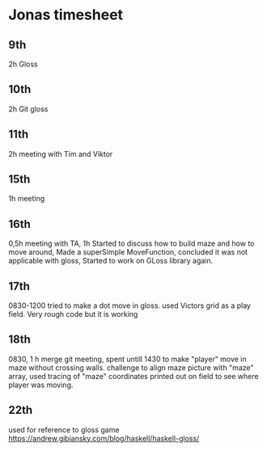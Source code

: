 # Jonas timesheet

## 9th   
2h Gloss
## 10th  
2h Git gloss
## 11th     
2h meeting with Tim and Viktor
## 15th     
1h meeting
## 16th  
0,5h meeting with TA, 1h Started to discuss how to build maze and how to move around, Made a superSimple MoveFunction, concluded it was not applicable with gloss, Started to work on GLoss library again. 
## 17th  
0830-1200 tried to make a dot move in gloss. used Victors grid as a play field. Very rough code but it is working
## 18th
0830, 1 h merge git meeting, spent untill 1430 to make "player" move in maze without crossing walls. challenge to align maze picture with "maze" array, used tracing of "maze" coordinates printed out on field to see where player was moving.   

## 22th
used for reference to gloss game  https://andrew.gibiansky.com/blog/haskell/haskell-gloss/
   



